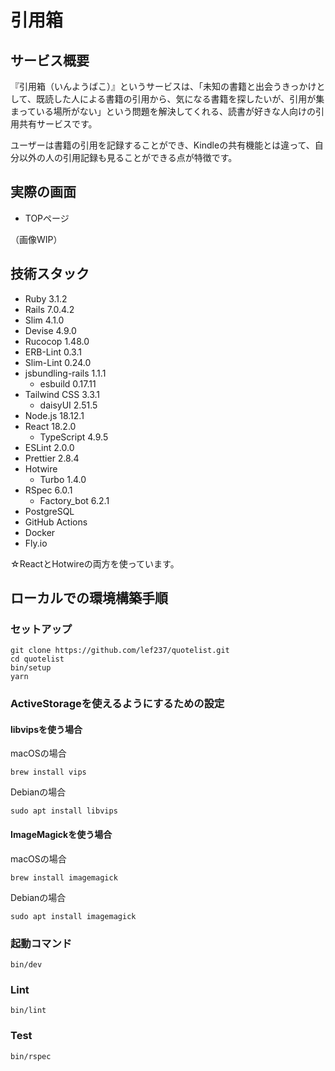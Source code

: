 # 引用箱
## サービス概要
『引用箱（いんようばこ）』というサービスは、「未知の書籍と出会うきっかけとして、既読した人による書籍の引用から、気になる書籍を探したいが、引用が集まっている場所がない」という問題を解決してくれる、読書が好きな人向けの引用共有サービスです。

ユーザーは書籍の引用を記録することができ、Kindleの共有機能とは違って、自分以外の人の引用記録も見ることができる点が特徴です。

## 実際の画面
- TOPページ

（画像WIP）


## 技術スタック
- Ruby 3.1.2
- Rails 7.0.4.2
- Slim 4.1.0
- Devise 4.9.0
- Rucocop 1.48.0
- ERB-Lint 0.3.1
- Slim-Lint 0.24.0
- jsbundling-rails 1.1.1
  - esbuild 0.17.11
- Tailwind CSS 3.3.1
  - daisyUI 2.51.5
- Node.js 18.12.1
- React 18.2.0
  - TypeScript 4.9.5
- ESLint 2.0.0
- Prettier 2.8.4
- Hotwire
  - Turbo 1.4.0
- RSpec 6.0.1
  - Factory_bot 6.2.1
- PostgreSQL
- GitHub Actions
- Docker
- Fly.io

☆ReactとHotwireの両方を使っています。

## ローカルでの環境構築手順
### セットアップ
```
git clone https://github.com/lef237/quotelist.git
cd quotelist
bin/setup
yarn
```

### ActiveStorageを使えるようにするための設定
#### libvipsを使う場合
macOSの場合
```
brew install vips
```
Debianの場合
```
sudo apt install libvips
```

#### ImageMagickを使う場合

macOSの場合
```
brew install imagemagick
```
Debianの場合
```
sudo apt install imagemagick
```

### 起動コマンド
```
bin/dev
```

### Lint
```
bin/lint
```

### Test
```
bin/rspec
```
